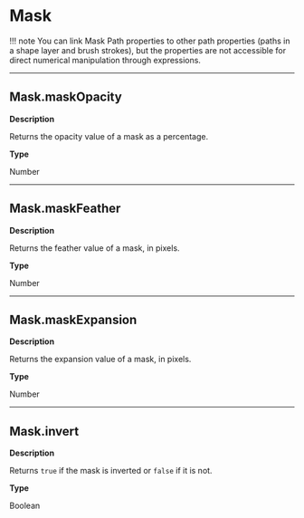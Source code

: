 # Mask

!!! note
    You can link Mask Path properties to other path properties (paths in a shape layer and brush strokes), but the properties are not accessible for direct numerical manipulation through expressions.

---

## Mask.maskOpacity

**Description**

Returns the opacity value of a mask as a percentage.

**Type**

Number

---

## Mask.maskFeather

**Description**

Returns the feather value of a mask, in pixels.

**Type**

Number

---

## Mask.maskExpansion

**Description**

Returns the expansion value of a mask, in pixels.

**Type**

Number

---

## Mask.invert

**Description**

Returns `true` if the mask is inverted or `false` if it is not.

**Type**

Boolean
